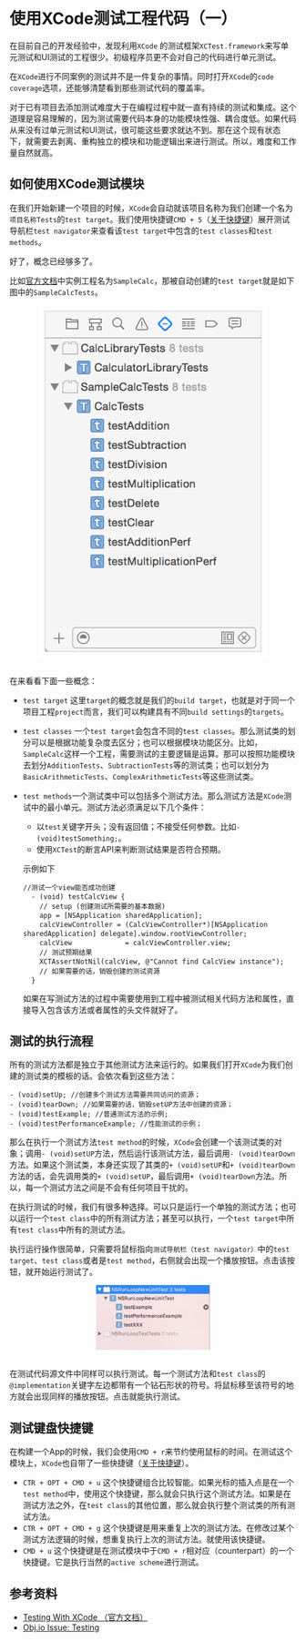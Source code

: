 # 使用XCode测试工程代码（一）

在目前自己的开发经验中，发现利用`XCode` 的测试框架`XCTest.framework`来写单元测试和UI测试的工程很少。初级程序员更不会对自己的代码进行单元测试。

在`XCode`进行不同案例的测试并不是一件复杂的事情。同时打开`XCode`的`code coverage`选项，还能够清楚看到那些测试代码的覆盖率。

对于已有项目去添加测试难度大于在编程过程中就一直有持续的测试和集成。这个道理是容易理解的，因为测试需要代码本身的功能模块性强、耦合度低。如果代码从来没有过单元测试和UI测试，很可能这些要求就达不到。那在这个现有状态下，就需要去剥离、重构独立的模块和功能逻辑出来进行测试。所以，难度和工作量自然就高。

## 如何使用XCode测试模块

在我们开始新建一个项目的时候，`XCode`会自动就该项目名称为我们创建一个名为`项目名称Tests`的`test target`。我们使用快捷键`CMD + 5`（[关于快捷键](../contents/xcode-keyborad-shortcuts.md)）展开测试导航栏`test navigator`来查看该`test target`中包含的`test classes`和`test methods`。

好了，概念已经够多了。

比如[官方文档]()中实例工程名为`SampleCalc`，那被自动创建的`test target`就是如下图中的`SampleCalcTests`。

<div align='center'>
<img 
src="../images/test_navigatior.png" 
width="400" 
title = "测试导航栏内容结构"
alt = "测试导航栏内容结构"
align = center
/>
<br />
<br />
</div>

在来看看下面一些概念：

- `test target` 这里`target`的概念就是我们的`build target`，也就是对于同一个项目工程`project`而言，我们可以构建具有不同`build settings`的`targets`。
- `test classes` 一个`test target`会包含不同的`test classes`。那么测试类的划分可以是根据功能复杂度去区分；也可以根据模块功能区分。比如，`SampleCalc`这样一个工程，需要测试的主要逻辑是运算。那可以按照功能模块去划分`AdditionTests`、`SubtractionTests`等的测试类；也可以划分为`BasicArithmeticTests`、`ComplexArithmeticTests`等这些测试类。
- `test methods`一个测试类中可以包括多个测试方法。那么测试方法是`XCode`测试中的最小单元。测试方法必须满足以下几个条件：
	- 以`test`关键字开头；没有返回值；不接受任何参数。比如```- (void)testSomething;```。
	- 使用`XCTest`的断言API来判断测试结果是否符合预期。<br>
	
	示例如下
	```objc
	//测试一个view能否成功创建
	  - (void) testCalcView {
	  	// setup (创建测试所需要的基本数据)
	  	app = [NSApplication sharedApplication];
	  	calcViewController = (CalcViewController*)[NSApplication sharedApplication] delegate].window.rootViewController;
	  	calcView             = calcViewController.view;
		// 测试预期结果
	  	XCTAssertNotNil(calcView, @"Cannot find CalcView instance");
	  	// 如果需要的话，销毁创建的测试资源 
	  }
	```
	如果在写测试方法的过程中需要使用到工程中被测试相关代码方法和属性，直接导入包含该方法或者属性的头文件就好了。

## 测试的执行流程

所有的测试方法都是独立于其他测试方法来运行的。如果我们打开`XCode`为我们创建的测试类的模板的话。会依次看到这些方法：

```objc
- (void)setUp; //创建多个测试方法需要共同访问的资源；
- (void)tearDown; //如果需要的话，销毁setUP方法中创建的资源；
- (void)testExample; //普通测试方法的示例;
- (void)testPerformanceExample; //性能测试的示例；
```

那么在执行一个测试方法`test method`的时候，`XCode`会创建一个该测试类的对象；调用```- (void)setUP```方法，然后运行该测试方法，最后调用```- (void)tearDown```方法。如果这个测试类，本身还实现了其类的```+ (void)setUP```和```+ (void)tearDown```方法的话，会先调用类的```+ (void)setUP```，最后调用```+ (void)tearDown```方法。所以，每一个测试方法之间是不会有任何项目干扰的。

在执行测试的时候，我们有很多种选择。可以只是运行一个单独的测试方法；也可以运行一个`test class`中的所有测试方法；甚至可以执行，一个`test target`中所有`test class`中所有的测试方法。

执行运行操作很简单，只需要将鼠标指向`测试导航栏（test navigator）`中的`test target`、`test class`或者是`test method`，右侧就会出现一个播放按钮。点击该按钮，就开始运行测试了。

<div align='center'>
<img 
src="../images/test_play_button.png" 
width="200" 
title = "执行测试按钮"
alt = "执行测试按钮"
align = center
/>
<br />
<br />
</div>

在测试代码源文件中同样可以执行测试。每一个测试方法和`test class`的`@implementation`关键字左边都带有一个钻石形状的符号。将鼠标移至该符号的地方就会出现同样的播放按钮。点击就能执行测试。

## 测试键盘快捷键

在构建一个App的时候，我们会使用`CMD + r`来节约使用鼠标的时间。在测试这个模块上，`XCode`也自带了一些快捷键（[关于快捷键](../contents/xcode-keyborad-shortcuts.md)）。

- `CTR + OPT + CMD + u` 这个快捷键组合比较智能。如果光标的插入点是在一个`test method`中，使用这个快捷键，那么就会只执行这个测试方法。如果是在测试方法之外，在`test class`的其他位置，那么就会执行整个测试类的所有测试方法。
- `CTR + OPT + CMD + g` 这个快捷键是用来重复上次的测试方法。在修改过某个测试方法逻辑的时候，想重复执行上次的测试方法。就使用该快捷键。
- `CMD + u` 这个快捷键是在测试模块中于`CMD + r`相对应（counterpart）的一个快捷键。它是执行当然的`active scheme`进行测试。

## 参考资料

- [Testing With XCode （官方文档）](https://developer.apple.com/library/content/documentation/DeveloperTools/Conceptual/testing_with_xcode/chapters/01-introduction.html)
- [Obj.io Issue: Testing](https://www.objc.io/issues/15-testing/)
